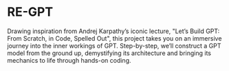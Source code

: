 # RE-GPT
Drawing inspiration from Andrej Karpathy’s iconic lecture, "Let’s Build GPT: From Scratch, in Code, Spelled Out", this project takes you on an immersive journey into the inner workings of GPT. Step-by-step, we’ll construct a GPT model from the ground up, demystifying its architecture and bringing its mechanics to life through hands-on coding.
